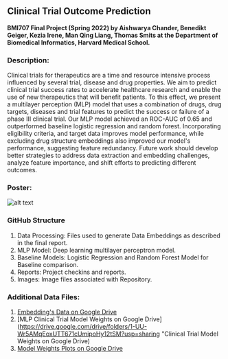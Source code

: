 ## Clinical Trial Outcome Prediction
**BMI707 Final Project (Spring 2022) by Aishwarya Chander, Benedikt Geiger, Kezia Irene, Man Qing Liang, Thomas Smits at the Department of Biomedical Informatics, Harvard Medical School.**

### Description:  
Clinical trials for therapeutics are a time and resource intensive process influenced by several trial, disease and drug properties. We aim to predict clinical trial success rates to accelerate healthcare research and enable the use of new therapeutics that will benefit patients. To this effect, we present a multilayer perception (MLP) model that uses a combination of drugs, drug targets, diseases and trial features to predict the success or failure of a phase III clinical trial. Our MLP model achieved an ROC-AUC of 0.65 and outperformed baseline logistic regression and random forest. Incorporating eligibility criteria, and target data improves model performance, while excluding drug structure embeddings also improved our model's performance, suggesting feature redundancy. Future work should develop better strategies to address data extraction and embedding challenges, analyze feature importance, and shift efforts to predicting different outcomes.


### Poster: 

![alt text](https://github.com/aishwaryachander/BMI707_Project-Clinical-Trials-Outcome-Prediction/blob/main/Images/BMI707_Final_Poster.png "Scientifc Poster")

### GitHub Structure
1. Data Processing: Files used to generate Data Embeddings as described in the final report. 
2. MLP Model: Deep learning multilayer perceptron model. 
3. Baseline Models: Logistic Regression and Random Forest Model for Baseline comparison. 
4. Reports: Project checkins and reports. 
5. Images: Image files associated with Repository. 

### Additional Data Files: 
1. [Embedding's Data on Google Drive](https://drive.google.com/drive/folders/1IE1nFNm8UN3NVgYK77EpKSVnIndzHXkp?usp=sharing "Google Drive to Embeddings")
2. [MLP Clinical Trial Model Weights on Google Drive](https://drive.google.com/drive/folders/1-UU-Wr5AMqEoxUTT671cUmipoHy12tSM?usp=sharing "Clinical Trial Model Weights on Google Drive)
3. [Model Weights Plots on Google Drive](https://drive.google.com/drive/folders/1-5hBR6JyB-M5fFu4BXqGeqoHha1vxWvV?usp=sharing "Model Weights on Google Drive")

